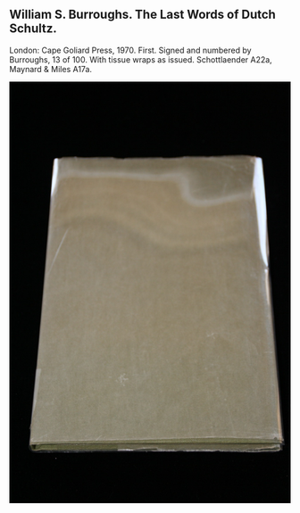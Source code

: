 ## William S. Burroughs. The Last Words of Dutch Schultz.

London: Cape Goliard Press, 1970. First. Signed and numbered by Burroughs, 13 of 100. With tissue wraps as issued. Schottlaender A22a, Maynard & Miles A17a.

![The Last Words of Dutch Schultz](../assets/images/the-last-words-of-dutch-schult-2.jpg)
